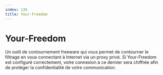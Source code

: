 ```yaml
---
index: 135
title: Your-Freedom
---
```

# Your-Freedom

Un outil de contournement freeware qui vous permet de contourner le filtrage en vous connectant à Internet via un proxy privé. Si Your-Freedom est configuré correctement, votre connexion à ce dernier sera chiffrée afin de protéger la confidentialité de votre communication.